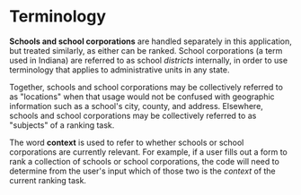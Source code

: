 # Terminology

**Schools and school corporations** are handled separately in this application, but treated similarly, as either can be 
ranked. School corporations (a term used in Indiana) are referred to as school _districts_ internally, in order to use 
terminology that applies to administrative units in any state.

Together, schools and school corporations may be collectively referred to as "locations" when that usage would not be 
confused with geographic information such as a school's city, county, and address. Elsewhere, schools and school 
corporations may be collectively referred to as "subjects" of a ranking task. 

The word **context** is used to refer to whether schools or school corporations are currently relevant. For example, if a 
user fills out a form to rank a collection of schools or school corporations, the code will need to determine from the 
user's input which of those two is the _context_ of the current ranking task.
